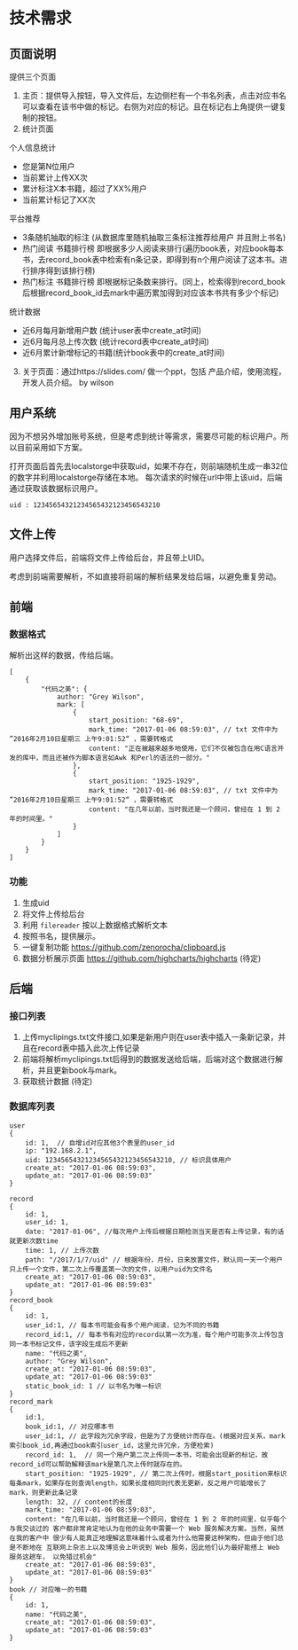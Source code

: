 # 技术需求
## 页面说明
提供三个页面

1. 主页：提供导入按钮，导入文件后，左边侧栏有一个书名列表，点击对应书名可以查看在该书中做的标记。右侧为对应的标记。且在标记右上角提供一键复制的按钮。
2. 统计页面

个人信息统计  
- 您是第N位用户
- 当前累计上传XX次
- 累计标注X本书籍，超过了XX%用户
- 当前累计标记了XX次

平台推荐
- 3条随机抽取的标注 (从数据库里随机抽取三条标注推荐给用户 并且附上书名)
- 热门阅读 书籍排行榜 即根据多少人阅读来排行(遍历book表，对应book每本书，去record_book表中检索有n条记录，即得到有n个用户阅读了这本书。进行排序得到该排行榜)
- 热门标注 书籍排行榜 即根据标记条数来排行。(同上，检索得到record_book后根据record_book_id去mark中遍历累加得到对应该本书共有多少个标记)


统计数据
- 近6月每月新增用户数 (统计user表中create_at时间)
- 近6月每月总上传次数 (统计record表中create_at时间)
- 近6月累计新增标记的书籍(统计book表中的create_at时间)

3. 关于页面：通过https://slides.com/ 做一个ppt，包括 产品介绍，使用流程，开发人员介绍。 by wilson

## 用户系统
因为不想另外增加账号系统，但是考虑到统计等需求，需要尽可能的标识用户。所以目前采用如下方案。

打开页面后首先去localstorge中获取uid，如果不存在，则前端随机生成一串32位的数字并利用localstorge存储在本地。
每次请求的时候在url中带上该uid，后端通过获取该数据标识用户。
 
`uid : 12345654321234565432123456543210`

## 文件上传
用户选择文件后，前端将文件上传给后台，并且带上UID。

考虑到前端需要解析，不如直接将前端的解析结果发给后端，以避免重复劳动。

## 前端
### 数据格式
解析出这样的数据，传给后端。
```
[
    {
        "代码之美": {
            author: "Grey Wilson",
            mark: [
                {
                    start_position: "68-69",
                    mark_time: "2017-01-06 08:59:03", // txt 文件中为 ”2016年2月10日星期三 上午9:01:52“ ，需要转格式
                    content: "正在被越来越多地使用，它们不仅被包含在用C语言开发的库中，而且还被作为脚本语言如Awk 和Perl的语法的一部分。"
                },
                {
                    start_position: "1925-1929",
                    mark_time: "2017-01-06 08:59:03", // txt 文件中为 ”2016年2月10日星期三 上午9:01:52“ ，需要转格式
                    content: "在几年以前，当时我还是一个顾问，曾经在 1 到 2 年的时间里。"
                }
            ]
        }
    }
]
```
### 功能
1. 生成uid
2. 将文件上传给后台
3. 利用 `filereader` 按以上数据格式解析文本
4. 按照书名，提供展示。
5. 一键复制功能 https://github.com/zenorocha/clipboard.js
6. 数据分析展示页面 https://github.com/highcharts/highcharts (待定)

## 后端

### 接口列表
1. 上传myclipings.txt文件接口,如果是新用户则在user表中插入一条新记录，并且在record表中插入此次上传记录
2. 前端将解析myclipings.txt后得到的数据发送给后端，后端对这个数据进行解析，并且更新book与mark。 
3. 获取统计数据 (待定)

### 数据库列表
```
user
{
    id: 1,  // 自增id对应其他3个表里的user_id
    ip: "192.168.2.1", 
    uid: 12345654321234565432123456543210, // 标识具体用户
    create_at: "2017-01-06 08:59:03",
    update_at: "2017-01-06 08:59:03"
}

record 
{
    id: 1,
    user_id: 1, 
    date: "2017-01-06", //每次用户上传后根据日期检测当天是否有上传记录，有的话就更新次数time
    time: 1, // 上传次数 
    path: "/2017/1/7/uid" // 根据年份，月份，日来放置文件，默认同一天一个用户只上传一个文件，第二次上传覆盖第一次的文件，以用户uid为文件名
    create_at: "2017-01-06 08:59:03",
    update_at: "2017-01-06 08:59:03"
}
record_book 
{
    id: 1,
    user_id:1, // 每本书可能会有多个用户阅读，记为不同的书籍
    record_id:1, // 每本书有对应的record以第一次为准，每个用户可能多次上传包含同一本书标记文件，该字段生成后不更新
    name: "代码之美",  
    author: "Grey Wilson",
    create_at: "2017-01-06 08:59:03",
    update_at: "2017-01-06 08:59:03"
    static_book_id: 1 // 以书名为唯一标识
}
record_mark
{
    id:1,
    book_id:1, // 对应哪本书
    user_id:1, // 此字段为冗余字段，但是为了方便统计而存在。(根据对应关系，mark索引book_id,再通过book索引user_id，这里允许冗余，方便检索)
    record_id: 1,  // 同一个用户第二次上传同一本书，可能会出现新的标记，故record_id可以帮助解释该mark是第几次上传时就存在的。
    start_position: "1925-1929", // 第二次上传时，根据start_position来标识每条mark，如果存在则查询length，如果长度相同则代表无更新，反之用户可能增长了mark，则更新此条记录
    length: 32, // content的长度
    mark_time: "2017-01-06 08:59:03", 
    content: "在几年以前，当时我还是一个顾问，曾经在 1 到 2 年的时间里，似乎每个与我交谈过的 客户都非常肯定地认为在他的业务中需要一个 Web 服务解决方案。当然，虽然在我的客户中 很少有人能真正地理解这意味着什么或者为什么他需要这种架构，但由于他们总是不断地在 互联网上杂志上以及博览会上听说到 Web 服务，因此他们认为最好能搭上 Web 服务这趟车， 以免错过机会"
    create_at: "2017-01-06 08:59:03",
    update_at: "2017-01-06 08:59:03"
}
book // 对应唯一的书籍
{
    id: 1,
    name: "代码之美",
    create_at: "2017-01-06 08:59:03",
    update_at: "2017-01-06 08:59:03"
}
```

